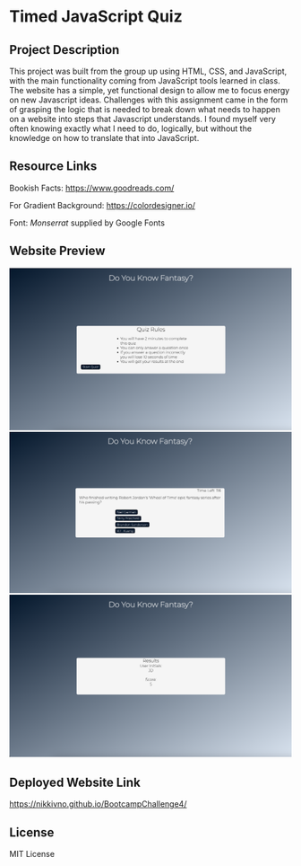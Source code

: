 # Timed JavaScript Quiz

## Project Description

This project was built from the group up using HTML, CSS, and JavaScript, with the main functionality coming from JavaScript tools learned in class. The website has a simple, yet functional design to allow me to focus energy on new Javascript ideas. Challenges with this assignment came in the form of grasping the logic that is needed to break down what needs to happen on a website into steps that Javascript understands. I found myself very often knowing exactly what I need to do, logically, but without the knowledge on how to translate that into JavaScript.

## Resource Links

Bookish Facts: https://www.goodreads.com/

For Gradient Background: https://colordesigner.io/

Font: <i>Monserrat</i> supplied by Google Fonts

## Website Preview

<img src="Assets/images/rule-page.png">
<br>
<img src="Assets/images/question-page.png">
<br>
<img src= "Assets/images/results-page.png">

## Deployed Website Link

https://nikkivno.github.io/BootcampChallenge4/


## License

MIT License



